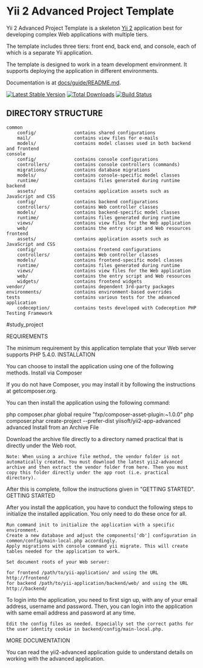Yii 2 Advanced Project Template
===============================

Yii 2 Advanced Project Template is a skeleton [Yii 2](http://www.yiiframework.com/) application best for
developing complex Web applications with multiple tiers.

The template includes three tiers: front end, back end, and console, each of which
is a separate Yii application.

The template is designed to work in a team development environment. It supports
deploying the application in different environments.

Documentation is at [docs/guide/README.md](docs/guide/README.md).

[![Latest Stable Version](https://poser.pugx.org/yiisoft/yii2-app-advanced/v/stable.png)](https://packagist.org/packages/yiisoft/yii2-app-advanced)
[![Total Downloads](https://poser.pugx.org/yiisoft/yii2-app-advanced/downloads.png)](https://packagist.org/packages/yiisoft/yii2-app-advanced)
[![Build Status](https://travis-ci.org/yiisoft/yii2-app-advanced.svg?branch=master)](https://travis-ci.org/yiisoft/yii2-app-advanced)

DIRECTORY STRUCTURE
-------------------

```
common
    config/              contains shared configurations
    mail/                contains view files for e-mails
    models/              contains model classes used in both backend and frontend
console
    config/              contains console configurations
    controllers/         contains console controllers (commands)
    migrations/          contains database migrations
    models/              contains console-specific model classes
    runtime/             contains files generated during runtime
backend
    assets/              contains application assets such as JavaScript and CSS
    config/              contains backend configurations
    controllers/         contains Web controller classes
    models/              contains backend-specific model classes
    runtime/             contains files generated during runtime
    views/               contains view files for the Web application
    web/                 contains the entry script and Web resources
frontend
    assets/              contains application assets such as JavaScript and CSS
    config/              contains frontend configurations
    controllers/         contains Web controller classes
    models/              contains frontend-specific model classes
    runtime/             contains files generated during runtime
    views/               contains view files for the Web application
    web/                 contains the entry script and Web resources
    widgets/             contains frontend widgets
vendor/                  contains dependent 3rd-party packages
environments/            contains environment-based overrides
tests                    contains various tests for the advanced application
    codeception/         contains tests developed with Codeception PHP Testing Framework
```
#study_project

REQUIREMENTS

The minimum requirement by this application template that your Web server supports PHP 5.4.0.
INSTALLATION

You can choose to install the application using one of the following methods.
Install via Composer

If you do not have Composer, you may install it by following the instructions at getcomposer.org.

You can then install the application using the following command:

php composer.phar global require "fxp/composer-asset-plugin:~1.0.0"
php composer.phar create-project --prefer-dist yiisoft/yii2-app-advanced advanced
Install from an Archive File

Download the archive file directly to a directory named practical that is directly under the Web root.

    Note: When using a archive file method, the vendor folder is not automatically created. You must download the latest yii2-advanced archive and then extract the vendor folder from here. Then you must copy this folder directly under the app root (i.e. practical directory).

After this is complete, follow the instructions given in "GETTING STARTED".
GETTING STARTED

After you install the application, you have to conduct the following steps to initialize the installed application. You only need to do these once for all.

    Run command init to initialize the application with a specific environment.
    Create a new database and adjust the components['db'] configuration in common/config/main-local.php accordingly.
    Apply migrations with console command yii migrate. This will create tables needed for the application to work.

    Set document roots of your Web server:

    for frontend /path/to/yii-application/ and using the URL http://frontend/
    for backend /path/to/yii-application/backend/web/ and using the URL http://backend/

To login into the application, you need to first sign up, with any of your email address, username and password. Then, you can login into the application with same email address and password at any time.

    Edit the config files as needed. Especially set the correct paths for the user identity cookie in backend/config/main-local.php.

MORE DOCUMENTATION

You can read the yii2-advanced application guide to understand details on working with the advanced application.
